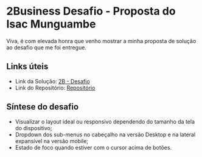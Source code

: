 # 2Business Desafio - Proposta do Isac Munguambe

Viva, é com elevada honra que venho mostrar a minha proposta de solução ao desafio que me foi entregue.

## Links úteis
- Link da Solução: [2B - Desafio](https://isacmunguambe.github.io/2B_Desafio/)
- Link do Repositório: [Repositório](https://github.com/isacMunguambe/2B_Desafio)

## Síntese do desafio
- Visualizar o layout ideal ou responsivo dependendo do tamanho da tela do dispositivo;
- Dropdown dos sub-menus no cabeçalho na versão Desktop e na lateral expansível na versão mobile;
- Estado de foco quando estiver com o cursor acima de botões.
